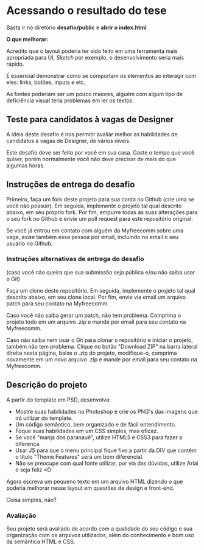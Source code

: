 # Acessando o resultado do tese

Basta ir no diretório **desafio/public** e **abrir o index.html**

**O que melhorar:**

Acredito que o layout poderia ter sido feito em uma ferramenta mais apropriada para UI, *Sketch* por exemplo, o desenvolvimento seria mais rápido.

É essencial demonstrar como se comportam os elementos ao interagir com eles: links, botões, inputs e etc.

As fontes poderiam ser um pouco maiores, alguém com algum tipo de deficiência visual teria problemas em ler os textos.


## Teste para candidatos à vagas de Designer

A idéia deste desafio é nos permitir avaliar melhor as habilidades de candidatos à vagas de Designer, de vários níveis.

Este desafio deve ser feito por você em sua casa. Gaste o tempo que você quiser, porém normalmente você não deve precisar de mais do que algumas horas.

## Instruções de entrega do desafio

Primeiro, faça um fork deste projeto para sua conta no Github (crie uma se você não possuir). Em seguida, implemente o projeto tal qual descrito abaixo, em seu próprio fork. Por fim, empurre todas as suas alterações para o seu fork no Github e envie um pull request para este repositório original.

Se você já entrou em contato com alguém da Myfreecomm sobre uma vaga, avise também essa pessoa por email, incluindo no email o seu usuário no Github.

### Instruções alternativas de entrega do desafio

(caso você não queira que sua submissão seja pública e/ou não saiba usar o Git)

Faça um clone deste repositório. Em seguida, implemente o projeto tal qual descrito abaixo, em seu clone local. Por fim, envie via email um arquivo patch para seu contato na Myfreecomm.

Caso você não saiba gerar um patch, não tem problema. Comprima o projeto todo em um arquivo .zip e mande por email para seu contato na Myfreecomm.

Caso não saiba nem usar o Git para clonar o repositório e iniciar o projeto, também não tem problema. Clique no botão "Download ZIP" na barra lateral direita nesta página, baixe o .zip do projeto, modifique-o, comprima novamente em um novo arquivo .zip e mande por email para seu contato na Myfreecomm.

## Descrição do projeto

A partir do template em PSD, desenvolva:

- Mostre suas habilidades no Photoshop e crie os PNG's das imagens que irá utilizar do template.
- Um código semântico, bem organizado e de fácil entendimento.
- Foque suas habilidades em um CSS simples, mas eficaz.
- Se você "manja dos paranauê", utilize HTML5 e CSS3 para fazer a diferença.
- Usar JS para que o menu principal fique fixo a partir da DIV que contém o título "Theme Features" será um bom diferencial.
- Não se preocupe com qual fonte utilizar, por via das dúvidas, utilize Arial e seja feliz =D

Agora escreva um pequeno texto em um arquivo HTML dizendo o que poderia melhorar nesse layout em questões de design e front-end.

Coisa simples, não?

### Avaliação

Seu projeto será avaliado de acordo com a qualidade do seu código e sua organização com os arquivos utilizados, além do conhecimento e bom uso da semântica HTML e CSS.
